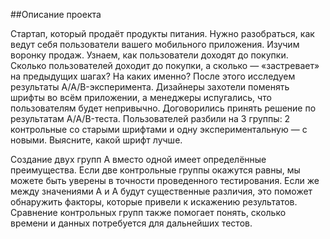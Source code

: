 ##Описание проекта


Cтартап, который продаёт продукты питания. Нужно разобраться, как ведут себя пользователи вашего мобильного приложения. Изучим воронку продаж. 
Узнаем, как пользователи доходят до покупки. Сколько пользователей доходит до покупки, а сколько — «застревает» на предыдущих шагах? На каких именно? После этого исследуем результаты A/A/B-эксперимента. 
Дизайнеры захотели поменять шрифты во всём приложении, а менеджеры испугались, что пользователям будет непривычно. Договорились принять решение по результатам A/A/B-теста. 
Пользователей разбили на 3 группы: 2 контрольные со старыми шрифтами и одну экспериментальную — с новыми. Выясните, какой шрифт лучше.


Создание двух групп A вместо одной имеет определённые преимущества. Если две контрольные группы окажутся равны, мы можете быть уверены в точности проведенного тестирования. 
Если же между значениями A и A будут существенные различия, это поможет обнаружить факторы, которые привели к искажению результатов. 
Сравнение контрольных групп также помогает понять, сколько времени и данных потребуется для дальнейших тестов.
